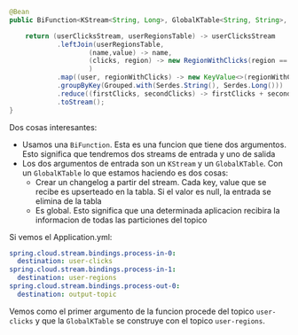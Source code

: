 ```java
@Bean
public BiFunction<KStream<String, Long>, GlobalKTable<String, String>, KStream<String, Long>> process() {

	return (userClicksStream, userRegionsTable) -> userClicksStream
			.leftJoin(userRegionsTable,
					(name,value) -> name,
					(clicks, region) -> new RegionWithClicks(region == null ? "UNKNOWN" : region, clicks)
					)
			.map((user, regionWithClicks) -> new KeyValue<>(regionWithClicks.getRegion(), regionWithClicks.getClicks()))
			.groupByKey(Grouped.with(Serdes.String(), Serdes.Long()))
			.reduce((firstClicks, secondClicks) -> firstClicks + secondClicks)
			.toStream();
}
```

Dos cosas interesantes:

- Usamos una `BiFunction`. Esta es una funcion que tiene dos argumentos. Esto significa que tendremos dos streams de entrada y uno de salida
- Los dos argumentos de entrada son un `KStream` y un `GlobalKTable`. Con un `GlobalKTable` lo que estamos haciendo es dos cosas:
	- Crear un changelog a partir del stream. Cada key, value que se recibe es upserteado en la tabla. Si el valor es null, la entrada se elimina de la tabla
	- Es global. Esto significa que una determinada aplicacion recibira la informacion de todas las particiones del topico
	
	
Si vemos el Application.yml:

```yml
spring.cloud.stream.bindings.process-in-0:
  destination: user-clicks
spring.cloud.stream.bindings.process-in-1:
  destination: user-regions
spring.cloud.stream.bindings.process-out-0:
  destination: output-topic
```

Vemos como el primer argumento de la funcion procede del topico `user-clicks` y que la `GlobalKTable` se construye con el topico `user-regions`.